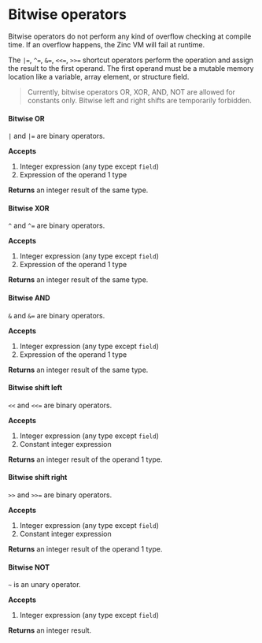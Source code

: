 # Bitwise operators

Bitwise operators do not perform any kind of overflow checking at
compile time. If an overflow happens, the Zinc VM will fail at runtime.

The `|=`, `^=`, `&=`, `<<=`, `>>=` shortcut operators perform the operation
and assign the result to the first operand. The first operand must be a mutable memory location
like a variable, array element, or structure field.

> Currently, bitwise operators OR, XOR, AND, NOT are allowed for constants only.
> Bitwise left and right shifts are temporarily forbidden.

#### Bitwise OR

`|` and `|=` are binary operators.

**Accepts**
1. Integer expression (any type except `field`)
2. Expression of the operand 1 type

**Returns** an integer result of the same type.

#### Bitwise XOR

`^` and `^=` are binary operators.

**Accepts**
1. Integer expression (any type except `field`)
2. Expression of the operand 1 type

**Returns** an integer result of the same type.

#### Bitwise AND

`&` and `&=` are binary operators.

**Accepts**
1. Integer expression (any type except `field`)
2. Expression of the operand 1 type

**Returns** an integer result of the same type.

#### Bitwise shift left

`<<` and `<<=` are binary operators.

**Accepts**
1. Integer expression (any type except `field`)
2. Constant integer expression

**Returns** an integer result of the operand 1 type.

#### Bitwise shift right

`>>` and `>>=` are binary operators.

**Accepts**
1. Integer expression (any type except `field`)
2. Constant integer expression

**Returns** an integer result of the operand 1 type.

#### Bitwise NOT

`~` is an unary operator.

**Accepts**
1. Integer expression (any type except `field`)

**Returns** an integer result.
